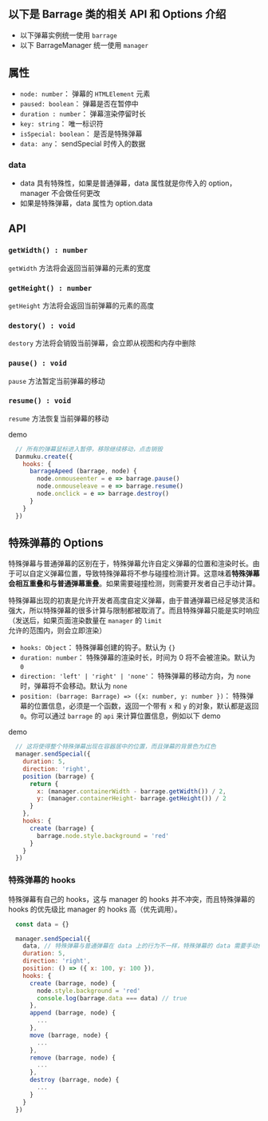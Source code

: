 ## 以下是 Barrage 类的相关 API 和 Options 介绍
  + 以下弹幕实例统一使用 `barrage` 
  + 以下 BarrageManager 统一使用 `manager`

## 属性
  + `node: number`： 弹幕的 `HTMLElement` 元素
  + `paused: boolean`：  弹幕是否在暂停中
  + `duration : number`：  弹幕渲染停留时长
  + `key: string`： 唯一标识符
  + `isSpecial: boolean`： 是否是特殊弹幕
  + `data: any`：  sendSpecial 时传入的数据

### data
  + data 具有特殊性，如果是普通弹幕，data 属性就是你传入的 option，manager 不会做任何更改
  + 如果是特殊弹幕，data 属性为 option.data

## API
### `getWidth() : number`
`getWidth` 方法将会返回当前弹幕的元素的宽度

### `getHeight() : number`
`getHeight` 方法将会返回当前弹幕的元素的高度

### `destory() : void`
`destory` 方法将会销毁当前弹幕，会立即从视图和内存中删除

### `pause() : void`
`pause` 方法暂定当前弹幕的移动

### `resume() : void`
`resume` 方法恢复当前弹幕的移动

demo
```js
  // 所有的弹幕鼠标进入暂停，移除继续移动，点击销毁
  Danmuku.create({
    hooks: {
      barrageApeed (barrage, node) {
        node.onmouseenter = e => barrage.pause()
        node.onmouseleave = e => barrage.resume()
        node.onclick = e => barrage.destroy()
      }
    }
  })
```

## 特殊弹幕的 Options
特殊弹幕与普通弹幕的区别在于，特殊弹幕允许自定义弹幕的位置和渲染时长。由于可以自定义弹幕位置，导致特殊弹幕将不参与碰撞检测计算。这意味着**特殊弹幕会相互重叠和与普通弹幕重叠**。如果需要碰撞检测，则需要开发者自己手动计算。

特殊弹幕出现的初衷是允许开发者高度自定义弹幕，由于普通弹幕已经足够灵活和强大，所以特殊弹幕的很多计算与限制都被取消了。而且特殊弹幕只能是实时响应（发送后，如果页面渲染数量在 `manager` 的 `limit` 允许的范围内，则会立即渲染）

  + `hooks: Object`： 特殊弹幕创建的钩子。默认为 `{}`
  + `duration: number`： 特殊弹幕的渲染时长，时间为 0 将不会被渲染。默认为 `0`
  + `direction: 'left' | 'right' | 'none'`： 特殊弹幕的移动方向，为 `none` 时，弹幕将不会移动。默认为 `none`
  + `position: (barrage: Barrage) => ({x: number, y: number })`：  特殊弹幕的位置信息，必须是一个函数，返回一个带有 `x` 和 `y` 的对象，默认都是返回 `0`。你可以通过 `barrage` 的 `api` 来计算位置信息，例如以下 demo

demo
```js
  // 这将使得整个特殊弹幕出现在容器居中的位置，而且弹幕的背景色为红色
  manager.sendSpecial({
    duration: 5,
    direction: 'right',
    position (barrage) {
      return {
        x: (manager.containerWidth - barrage.getWidth()) / 2,
        y: (manager.containerHeight- barrage.getHeight()) / 2 
      }
    },
    hooks: {
      create (barrage) {
        barrage.node.style.background = 'red'
      }
    }
  })
```

### 特殊弹幕的 hooks
特殊弹幕有自己的 hooks，这与 manager 的 hooks 并不冲突，而且特殊弹幕的 hooks 的优先级比 manager 的 hooks 高（优先调用）。

```js
  const data = {}

  manager.sendSpecial({
    data, // 特殊弹幕与普通弹幕在 data 上的行为不一样，特殊弹幕的 data 需要手动传入
    duration: 5,
    direction: 'right',
    position: () => ({ x: 100, y: 100 }),
    hooks: {
      create (barrage, node) {
        node.style.background = 'red'
        console.log(barrage.data === data) // true
      },
      append (barrage, node) {
        ...
      },
      move (barrage, node) {
        ...
      },
      remove (barrage, node) {
        ...
      },
      destroy (barrage, node) {
        ...
      }
    }
  })
```


